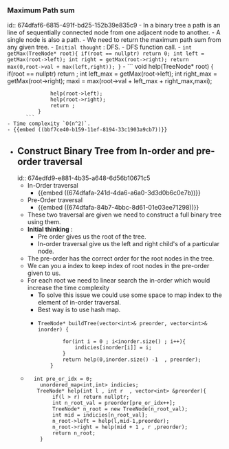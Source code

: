 ### Maximum Path sum
id:: 674dfaf6-6815-491f-bd25-152b39e835c9
	- In a binary tree a path is an line of sequentially connected node from one adjacent node to another.
	- A single node is also a path.
	- We need to return the maximum path sum from any given tree.
	- `Initial thought` : DFS.
		- DFS function call.
		- ```
		  int getMax(TreeNode* root){
		          if(root == nullptr) return 0;
		          int left = getMax(root->left);
		          int right = getMax(root->right);
		          return max(0,root->val + max(left,right));
		      }
		  ```
		- ```
		  void help(TreeNode* root) {
		          if(root == nullptr) return ;
		          int left_max = getMax(root->left); 
		          int right_max = getMax(root->right);
		          maxi = max(root->val + left_max + right_max,maxi);
		  
		          help(root->left);
		          help(root->right);
		          return ;
		      }
		  ```
	- Time complexity `O(n^2)`.
	- {{embed ((bbf7ce40-b159-11ef-8194-33c1903a9cb7))}}
- ## Construct Binary Tree from In-order and pre-order traversal
  id:: 674edfd9-e881-4b35-a648-6d56b10671c5
	- In-Order traversal
		- {{embed ((674dfafa-241d-4da6-a6a0-3d3d0b6c0e7b))}}
	- Pre-Order traversal
		- {{embed ((674dfafa-84b7-4bbc-8d61-01e03ee71298))}}
	- These two traversal are given we need to construct a full binary tree using them.
	- __Initial thinking__ :
		- Pre order gives us the root of the tree.
		- In-order traversal give us the left and right child's of a particular node.
	- The pre-order has the correct order for the root nodes in the tree.
	- We can you a index to keep index of root nodes in the pre-order given to us.
	- For each root we need to linear search the in-order which would increase the time complexity
		- To solve this issue we could use some space to map index to the element of in-order traversal.
		- Best way is to use hash map.
		- ```
		  TreeNode* buildTree(vector<int>& preorder, vector<int>& inorder) {
		          
		          for(int i = 0 ; i<inorder.size() ; i++){
		              indicies[inorder[i]] = i;
		          }
		          return help(0,inorder.size() -1  , preorder);
		      }
		  ```
	- ```
	  	int pre_or_idx = 0;
	      unordered_map<int,int> indicies;
	     TreeNode* help(int l , int r  , vector<int> &preorder){
	          if(l > r) return nullptr;
	          int n_root_val = preorder[pre_or_idx++];
	          TreeNode* n_root = new TreeNode(n_root_val); 
	          int mid = indicies[n_root_val];
	          n_root->left = help(l,mid-1,preorder);
	          n_root->right = help(mid + 1 , r ,preorder);
	          return n_root;
	      }
	  ```